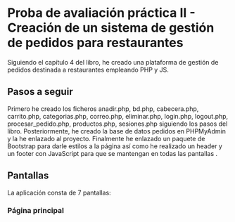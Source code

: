 # Proba de avaliación práctica II - Creación de un sistema de gestión de pedidos para restaurantes
Siguiendo el capítulo 4 del libro, he creado una plataforma de gestión de pedidos destinada a restaurantes empleando PHP y JS.
## Pasos a seguir
Primero he creado los ficheros anadir.php, bd.php, cabecera.php, carrito.php, categorias.php, correo.php, eliminar.php, login.php, logout.php, procesar_pedido.php, productos.php, sesiones.php siguiendo los pasos del libro.
Posteriormente, he creado la base de datos pedidos en PHPMyAdmin y la he enlazado al proyecto.
Finalmente he enlazado un paquete de Bootstrap para darle estilos a la página así como he realizado un header y un footer con JavaScript para que se mantengan en todas las pantallas .
## Pantallas
La aplicación consta de 7 pantallas:
### Página principal


